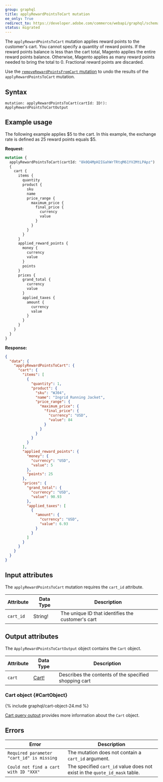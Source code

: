 ```yaml
---
group: graphql
title: applyRewardPointsToCart mutation
ee_only: True
redirect_to: https://developer.adobe.com/commerce/webapi/graphql/schema/cart/mutations/apply-reward-points/
status: migrated
---
```


The `applyRewardPointsToCart` mutation applies reward points to the customer's cart. You cannot specify a quantity of reward points. If the reward points balance is less than the cart total, Magento applies the entire reward points balance. Otherwise, Magento applies as many reward points needed to bring the total to 0. Fractional reward points are discarded.

Use the [`removeRewardPointsFromCart` mutation]({{page.baseurl}}/graphql/mutations/remove-reward-points.html) to undo the results of the `applyRewardPointsToCart` mutation.

## Syntax

`mutation: applyRewardPointsToCart(cartId: ID!): ApplyRewardPointsToCartOutput`

## Example usage

The following example applies $5 to the cart. In this example, the exchange rate is defined as 25 reward points equals $5.

**Request:**

```graphql
mutation {
  applyRewardPointsToCart(cartId: "8k0Q4MpH2IGahWrTRtqM61YV2MtLPApz")
  {
    cart {
      items {
        quantity
        product {
          sku
          name
          price_range {
            maximum_price {
              final_price {
                currency
                value
              }
            }
          }
        }
      }
      applied_reward_points {
        money {
          currency
          value
        }
        points
      }
      prices {
        grand_total {
          currency
          value
        }
        applied_taxes {
          amount {
            currency
            value
          }
        }
      }
    }
  }
}
```

**Response:**

```json
{
  "data": {
    "applyRewardPointsToCart": {
      "cart": {
        "items": [
          {
            "quantity": 1,
            "product": {
              "sku": "WJ04",
              "name": "Ingrid Running Jacket",
              "price_range": {
                "maximum_price": {
                  "final_price": {
                    "currency": "USD",
                    "value": 84
                  }
                }
              }
            }
          }
        ],
        "applied_reward_points": {
          "money": {
            "currency": "USD",
            "value": 5
          },
          "points": 25
        },
        "prices": {
          "grand_total": {
            "currency": "USD",
            "value": 90.93
          },
          "applied_taxes": [
            {
              "amount": {
                "currency": "USD",
                "value": 6.93
              }
            }
          ]
        }
      }
    }
  }
}
```

## Input attributes

The `applyRewardPointsToCart` mutation requires the `cart_id` attribute.

Attribute | Data Type | Description
--- | --- | ---
`cart_id` | String! | The unique ID that identifies the customer's cart

## Output attributes

The `ApplyRewardPointsToCartOutput` object contains the `Cart` object.

Attribute |  Data Type | Description
--- | --- | ---
`cart` |[Cart!](#CartObject) | Describes the contents of the specified shopping cart

### Cart object {#CartObject}

 {% include graphql/cart-object-24.md %}

[Cart query output]({{page.baseurl}}/graphql/queries/cart.html#cart-output) provides more information about the `Cart` object.

## Errors

Error | Description
--- | ---
`Required parameter "cart_id" is missing` | The mutation does not contain a `cart_id` argument.
`Could not find a cart with ID "XXX"` | The specified `cart_id` value does not exist in the `quote_id_mask` table.
